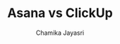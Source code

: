 ---
is_programmatic_layout_6: true
draft: false
title: "Asana vs ClickUp"
snippet: "Asana vs ClickUp"
image:
  src: /images/pseo/asana-vs-clickup.png
  alt: "marketing, task management, resource management, productivity"
publishDate: 2024-11-25
category: ""
author: "Chamika Jayasri"
tags:
  - "Marketing"
  - "Tips"
  - "Open-Source"
  - "Team"
tools:
  Asana:
    sub_title: "Simplifying Team Collaboration"
    main_content: Asana is known for its intuitive interface and straightforward approach to task management. It's perfect for teams looking for a tool that prioritizes simplicity without sacrificing essential project-tracking features. From creating task boards to assigning deadlines, Asana shines in its ability to keep projects moving seamlessly. However, some users find its features limiting when it comes to advanced customization or scalability for larger, more complex workflows."
    features: ["Visual project views, including timelines, boards, and calendars.","Simple task assignment with due dates and priority levels.","Integration with tools like Slack, Google Workspace, and Microsoft Teams.","Easy-to-use mobile app for project updates on the go."]
    analytics_rate: "⭐⭐⭐⭐⭐"
    analytics_review: "Clear and effective"
    customization_rate: "⭐⭐⭐"
    customization_review: "Basic customization"
    collaboration_features_rate: "⭐⭐⭐⭐"
    collaboration_features_review: "Strong collaboration tools"
    self_hosted: false
    open_source: false
    pricing: "Free & Paid plans"
  ClickUp:
    sub_title: "The All-in-One Work Hub"
    main_content: "ClickUp markets itself as a one-stop shop for productivity, offering a wide range of customizable features. It’s ideal for teams with complex workflows who want a tool that adapts to their specific needs. While its versatility is a strong point, the sheer number of options can feel overwhelming for new users or smaller teams looking for simplicity."
    features: ["Multiple view options List, Gantt chart, Mindmap, and Kanban.","Automation tools to save time on repetitive tasks.","Deep customization for workflows, task statuses, and dashboards.",
    "Advanced reporting and time-tracking functionalities."]
    analytics_rate: "⭐⭐⭐⭐"
    analytics_review: "Robust and versatile"
    customization_rate: "⭐⭐⭐⭐⭐"
    customization_review: "Highly customizable"
    collaboration_features_rate: "⭐⭐⭐⭐⭐"
    collaboration_features_review: "Advanced integrations"
    self_hosted: true
    open_source: false
    pricing: "Free & Paid plans"
description: Discover the best project management tools for your business. Compare Asana, ClickUp, and Worklenz to find the perfect open-source alternative.
related: [asana-vs-wrike, asana-vs-trello, asana-vs-basecamp, asana-vs-notion]
---